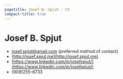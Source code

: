 ```yaml
---
pagetitle: Josef B. Spjut - CV
compact-title: true
---
```

# Josef B. Spjut

* [josef.spjut@gmail.com](mailto:josef.spjut@gmail.com) (preferred method of contact)
* [http://josef.spjut.me](http://josef.spjut.me)
* [https://www.linkedin.com/in/josefspjut/](https://www.linkedin.com/in/josefspjut/)
* (909)255-6733

